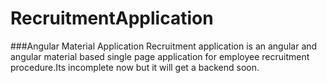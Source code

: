 # RecruitmentApplication
###Angular Material Application
Recruitment application is an angular and angular material based single page application for employee recruitment procedure.Its incomplete now but it will get a backend soon.
